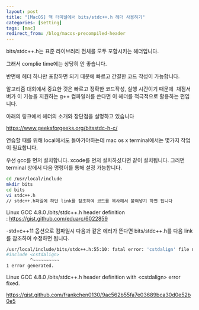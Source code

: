 ```yaml
---
layout: post
title: "[MacOS] 맥 터미널에서 bits/stdc++.h 헤더 사용하기"
categories: [setting]
tags: [mac]
redirect_from: /blog/macos-precompiled-header
---
```


bits/stdc++.h는 표준 라이브러리 전체를 모두 포함시키는 헤더입니다.

그래서 complie time에는 상당히 안 좋습니다.

반면에 헤더 하나만 포함하면 되기 때문에 빠르고 간결한 코드 작성이 가능합니다.

알고리즘 대회에서 중요한 것은 빠르고 정확한 코드작성, 실행 시간이기 때문에  채점서버가 이 기능을 지원하는 g++ 컴파일러를 쓴다면 이 헤더를 적극적으로 활용하는 편입니다.

아래의 링크에서 헤더의 소개와 장단점을 설명하고 있습니다

<https://www.geeksforgeeks.org/bitsstdc-h-c/>

연습할 때를 위해 local에서도 돌아가야하는데 mac os x terminal에서는 몇가지 작업이 필요합니다.

우선 gcc를 먼저 설치합니다. xcode를 먼저 설치하셨다면 같이 설치됩니다. 그러면 terminal 상에서 다음 명령어를 통해 설정 가능합니다.

```bash
cd /usr/local/include
mkdir bits
cd bits
vi stdc++.h
// stdc++.h파일에 하단 link를 참조하여 코드를 복사해서 붙여넣기 하면 됩니다
```

Linux GCC 4.8.0 /bits/stdc++.h header definition : <https://gist.github.com/eduarc/6022859>

-std=c++11 옵션으로 컴파일시 다음과 같은 에러가 뜬다면 bits/stdc++.h를 다음 link를 참조하여 수정하면 됩니다.

```bash
/usr/local/include/bits/stdc++.h:55:10: fatal error: 'cstdalign' file not found
#include <cstdalign>
         ^~~~~~~~~~~
1 error generated.
```

Linux GCC 4.8.0 /bits/stdc++.h header definition with \<cstdalign\> error fixed.

<https://gist.github.com/frankchen0130/9ac562b55fa7e03689bca30d0e52b0e5>
